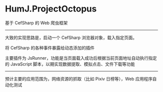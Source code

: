 # HumJ.ProjectOctopus
基于 CefSharp 的 Web 爬虫框架

--------

大致的实现思路是，启动一个 CefSharp 浏览器对象，载入指定页面。

将 CefSharp 的各种事件暴露给动态添加的插件

主要插件为 JsRunner，功能是当页面载入成功后根据当前页面地址自动执行指定的 JavaScript 脚本，以期实现数据提取、模拟点击、文件下载等功能

--------

预计主要的应用范围为，网络资源的抓取（比如 Pixiv 日榜等），Web 应用程序自动化测试
